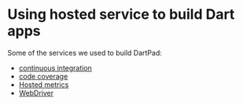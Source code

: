 # Using hosted service to build Dart apps

Some of the services we used to build DartPad:

- [continuous integration](https://github.com/dart-lang/dart-pad/blob/master/doc/ci.md)
- [code coverage](https://github.com/dart-lang/dart-pad/blob/master/doc/coverage.md)
- [Hosted metrics](https://github.com/dart-lang/dart-pad/blob/master/doc/metrics.md)
- [WebDriver](https://github.com/dart-lang/dart-pad/blob/master/doc/webdriver.md)
